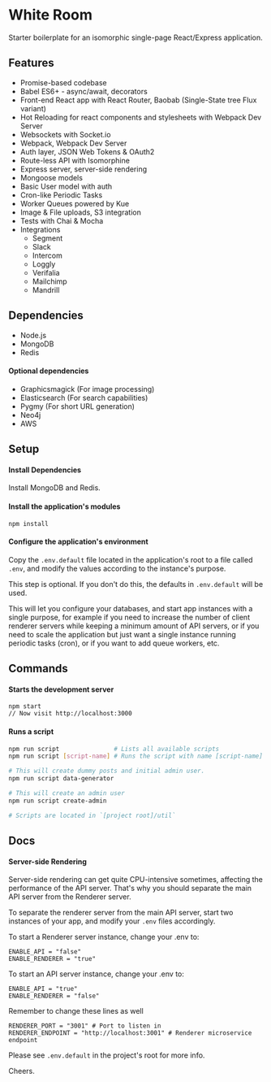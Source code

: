 # White Room

Starter boilerplate for an isomorphic single-page React/Express application.

## Features

* Promise-based codebase
* Babel ES6+ - async/await, decorators
* Front-end React app with React Router, Baobab (Single-State tree Flux variant)
* Hot Reloading for react components and stylesheets with Webpack Dev Server
* Websockets with Socket.io
* Webpack, Webpack Dev Server
* Auth layer, JSON Web Tokens & OAuth2
* Route-less API with Isomorphine
* Express server, server-side rendering
* Mongoose models
* Basic User model with auth
* Cron-like Periodic Tasks
* Worker Queues powered by Kue
* Image & File uploads, S3 integration
* Tests with Chai & Mocha
* Integrations
  * Segment
  * Slack
  * Intercom
  * Loggly
  * Verifalia
  * Mailchimp
  * Mandrill

## Dependencies

* Node.js
* MongoDB
* Redis


#### Optional dependencies

* Graphicsmagick (For image processing)
* Elasticsearch (For search capabilities)
* Pygmy (For short URL generation)
* Neo4j
* AWS


## Setup

#### Install Dependencies
Install MongoDB and Redis.

#### Install the application's modules
`npm install`

#### Configure the application's environment
Copy the `.env.default` file located in the application's root to a file called `.env`, and modify the values according to the instance's purpose.

This step is optional. If you don't do this, the defaults in `.env.default` will be used.

This will let you configure your databases, and start app instances with a single purpose, for example if you need to increase the number of client renderer servers while keeping a minimum amount of API servers, or if you need to scale the application but just want a single instance running periodic tasks (cron), or if you want to add queue workers, etc.


## Commands

#### Starts the development server
```
npm start
// Now visit http://localhost:3000
```

#### Runs a script

```bash
npm run script               # Lists all available scripts
npm run script [script-name] # Runs the script with name [script-name]

# This will create dummy posts and initial admin user.
npm run script data-generator

# This will create an admin user
npm run script create-admin

# Scripts are located in `[project root]/util`
```

## Docs

#### Server-side Rendering

Server-side rendering can get quite CPU-intensive sometimes, affecting the performance of the API server. That's why you should separate the main API server from the Renderer server.

To separate the renderer server from the main API server, start two instances of your app, and modify your `.env` files accordingly.

To start a Renderer server instance, change your .env to:
```
ENABLE_API = "false"
ENABLE_RENDERER = "true"
```

To start an API server instance, change your .env to:
```
ENABLE_API = "true"
ENABLE_RENDERER = "false"
```

Remember to change these lines as well

```
RENDERER_PORT = "3001" # Port to listen in
RENDERER_ENDPOINT = "http://localhost:3001" # Renderer microservice endpoint
```

Please see `.env.default` in the project's root for more info.


Cheers.
